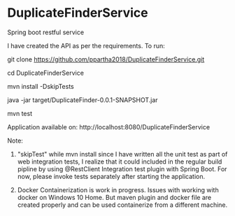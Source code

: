 # DuplicateFinderService
Spring boot restful service 

I have created the API as per the requirements.
To run:

git clone https://github.com/ppartha2018/DuplicateFinderService.git

cd DuplicateFinderService

mvn install -DskipTests

java -jar target/DuplicateFinder-0.0.1-SNAPSHOT.jar

mvn test

Application available on: http://localhost:8080/DuplicateFinderService

Note:
1. "skipTest" while mvn install since I have written all the unit test as part of web integration tests, I realize that it could included
in the regular build pipline by using @RestClient Integration test plugin with Spring Boot. For now, please invoke tests separately after starting
the application.

2. Docker Containerization is work in progress. Issues with working with docker on Windows 10 Home. But maven plugin and docker file are created
properly and can be used containerize from a different machine.

